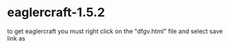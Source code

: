 # eaglercraft-1.5.2



to get eaglercraft you must right click on the "dfgv.html" file and select save link as
